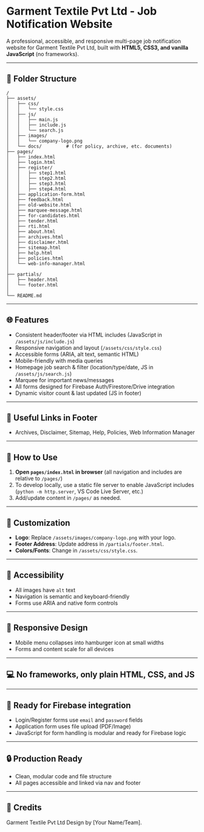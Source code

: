# Garment Textile Pvt Ltd - Job Notification Website

A professional, accessible, and responsive multi-page job notification website for Garment Textile Pvt Ltd, built with **HTML5, CSS3, and vanilla JavaScript** (no frameworks).

---

## 📁 Folder Structure

```
/
├── assets/
│   ├── css/
│   │   └── style.css
│   ├── js/
│   │   ├── main.js
│   │   ├── include.js
│   │   └── search.js
│   ├── images/
│   │   └── company-logo.png
│   └── docs/         # (for policy, archive, etc. documents)
├── pages/
│   ├── index.html
│   ├── login.html
│   ├── register/
│   │   ├── step1.html
│   │   ├── step2.html
│   │   ├── step3.html
│   │   ├── step4.html
│   ├── application-form.html
│   ├── feedback.html
│   ├── old-website.html
│   ├── marquee-message.html
│   ├── for-candidates.html
│   ├── tender.html
│   ├── rti.html
│   ├── about.html
│   ├── archives.html
│   ├── disclaimer.html
│   ├── sitemap.html
│   ├── help.html
│   ├── policies.html
│   └── web-info-manager.html
│
├── partials/
│   ├── header.html
│   └── footer.html
│
└── README.md
```

---

## 🌐 Features

- Consistent header/footer via HTML includes (JavaScript in `/assets/js/include.js`)
- Responsive navigation and layout (`/assets/css/style.css`)
- Accessible forms (ARIA, alt text, semantic HTML)
- Mobile-friendly with media queries
- Homepage job search & filter (location/type/date, JS in `/assets/js/search.js`)
- Marquee for important news/messages
- All forms designed for Firebase Auth/Firestore/Drive integration
- Dynamic visitor count & last updated (JS in footer)

---

## 🔗 Useful Links in Footer

- Archives, Disclaimer, Sitemap, Help, Policies, Web Information Manager

---

## 🔧 How to Use

1. **Open `pages/index.html` in browser** (all navigation and includes are relative to `/pages/`)
2. To develop locally, use a static file server to enable JavaScript includes (`python -m http.server`, VS Code Live Server, etc.)
3. Add/update content in `/pages/` as needed.

---

## 📝 Customization

- **Logo**: Replace `/assets/images/company-logo.png` with your logo.
- **Footer Address**: Update address in `/partials/footer.html`.
- **Colors/Fonts**: Change in `/assets/css/style.css`.

---

## 🚦 Accessibility

- All images have `alt` text
- Navigation is semantic and keyboard-friendly
- Forms use ARIA and native form controls

---

## 📱 Responsive Design

- Mobile menu collapses into hamburger icon at small widths
- Forms and content scale for all devices

---

## 💻 No frameworks, only plain HTML, CSS, and JS

---

## 🏁 Ready for Firebase integration

- Login/Register forms use `email` and `password` fields
- Application form uses file upload (PDF/Image)
- JavaScript for form handling is modular and ready for Firebase logic

---

## 🔒 Production Ready

- Clean, modular code and file structure
- All pages accessible and linked via nav and footer

---

## 👥 Credits

Garment Textile Pvt Ltd Design by [Your Name/Team].
